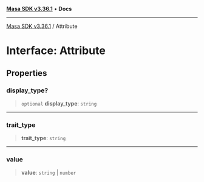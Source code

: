 [**Masa SDK v3.36.1**](../README.md) • **Docs**

***

[Masa SDK v3.36.1](../globals.md) / Attribute

# Interface: Attribute

## Properties

### display\_type?

> `optional` **display\_type**: `string`

***

### trait\_type

> **trait\_type**: `string`

***

### value

> **value**: `string` \| `number`
